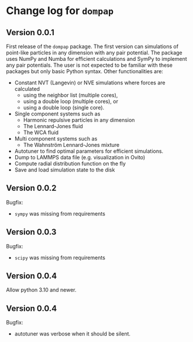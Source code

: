 # Change log for `dompap`
## Version 0.0.1
First release of the `dompap` package. The first version can simulations of point-like particles in any dimension with any pair potential.
The package uses NumPy and Numba for efficient calculations and SymPy to implement any pair potentials. 
The user is not expected to be familiar with these packages but only basic Python syntax. Other functionalities are:
* Constant NVT (Langevin) or NVE simulations where forces are calculated 
  - using the neighbor list (multiple cores),
  - using a double loop (multiple cores), or
  - using a double loop (single core).
* Single component systems such as
  - Harmonic repulsive particles in any dimension
  - The Lennard-Jones fluid
  - The WCA fluid
* Multi component systems such as
  - The Wahnström Lennard-Jones mixture
* Autotuner to find optimal parameters for efficient simulations.
* Dump to LAMMPS data file (e.g. visualization in Ovito)
* Compute radial distribution function on the fly
* Save and load simulation state to the disk

## Version 0.0.2
Bugfix:
* `sympy` was missing from  requirements

## Version 0.0.3
Bugfix:
* `scipy` was missing from  requirements

## Version 0.0.4
Allow python 3.10 and newer.

## Version 0.0.4
Bugfix:
* autotuner was verbose when it should be silent.
